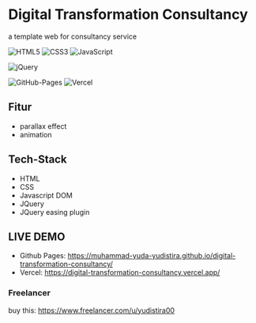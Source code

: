 # Digital Transformation Consultancy
a template web for consultancy service

![HTML5](https://img.shields.io/badge/html5-%23E34F26.svg?style=for-the-badge&logo=html5&logoColor=white)
![CSS3](https://img.shields.io/badge/css3-%231572B6.svg?style=for-the-badge&logo=css3&logoColor=white)
![JavaScript](https://img.shields.io/badge/javascript-%23323330.svg?style=for-the-badge&logo=javascript&logoColor=%23F7DF1E)

![jQuery](https://img.shields.io/badge/jquery-%230769AD.svg?style=for-the-badge&logo=jquery&logoColor=white)

![GitHub-Pages](https://img.shields.io/badge/github-%23121011.svg?style=for-the-badge&logo=github&logoColor=white)
![Vercel](https://img.shields.io/badge/vercel-%23000000.svg?style=for-the-badge&logo=vercel&logoColor=white)

## Fitur
- parallax effect
- animation

## Tech-Stack
- HTML
- CSS
- Javascript DOM
- JQuery
- JQuery easing plugin

## LIVE DEMO
- Github Pages: https://muhammad-yuda-yudistira.github.io/digital-transformation-consultancy/
- Vercel: https://digital-transformation-consultancy.vercel.app/

### Freelancer
buy this: https://www.freelancer.com/u/yudistira00
